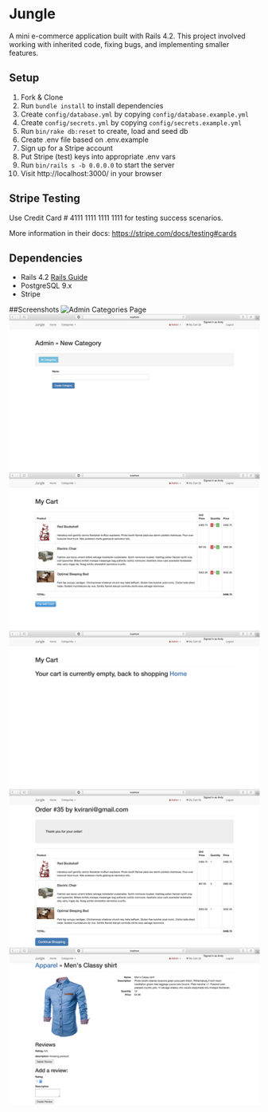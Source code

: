 # Jungle

A mini e-commerce application built with Rails 4.2. This project involved working with inherited code, fixing bugs, and implementing smaller features.


## Setup

1. Fork & Clone
2. Run `bundle install` to install dependencies
3. Create `config/database.yml` by copying `config/database.example.yml`
4. Create `config/secrets.yml` by copying `config/secrets.example.yml`
5. Run `bin/rake db:reset` to create, load and seed db
6. Create .env file based on .env.example
7. Sign up for a Stripe account
8. Put Stripe (test) keys into appropriate .env vars
9. Run `bin/rails s -b 0.0.0.0` to start the server
10. Visit http://localhost:3000/ in your browser

## Stripe Testing

Use Credit Card # 4111 1111 1111 1111 for testing success scenarios.

More information in their docs: <https://stripe.com/docs/testing#cards>

## Dependencies

* Rails 4.2 [Rails Guide](http://guides.rubyonrails.org/v4.2/)
* PostgreSQL 9.x
* Stripe

##Screenshots
![Admin Categories Page](hhttps://github.com/AndyVo1998/jungle-rails/blob/master/docs/AdminCategoriesPage.png)
![Admin New Category Page](https://github.com/AndyVo1998/jungle-rails/blob/master/docs/AdminNewCategoryPage.png)
![Cart Page](https://github.com/AndyVo1998/jungle-rails/blob/master/docs/CartPage.png)
![Empty Cart Page](https://github.com/AndyVo1998/jungle-rails/blob/master/docs/EmptyCartPage.png)
![Order Page](https://github.com/AndyVo1998/jungle-rails/blob/master/docs/OrderPage.png)
![Product Page](https://github.com/AndyVo1998/jungle-rails/blob/master/docs/ProductPage.png)